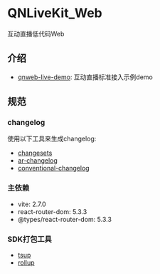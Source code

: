 # QNLiveKit_Web

互动直播低代码Web

## 介绍

* [qnweb-live-demo](./packages/qnweb-live-demo/README.md): 互动直播标准接入示例demo

## 规范

### changelog

使用以下工具来生成changelog:

* [changesets](https://github.com/changesets/changesets/blob/main/packages/cli/README.md)
* [ar-changelog](https://github.com/Spencer17x/arca/tree/main/packages/scripts/ar-changelog)
* [conventional-changelog](https://github.com/conventional-changelog/conventional-changelog/tree/master/packages/conventional-changelog-cli)

### 主依赖

* vite: 2.7.0
* react-router-dom: 5.3.3
* @types/react-router-dom: 5.3.3

### SDK打包工具

* [tsup](https://github.com/egoist/tsup)
* [rollup](https://github.com/rollup/rollup)
